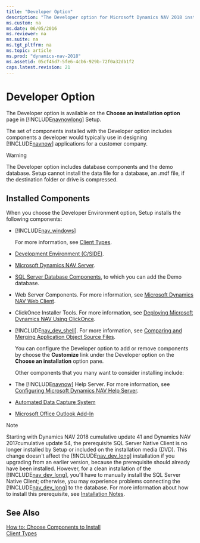 ```yaml
---
title: "Developer Option"
description: "The Developer option for Microsoft Dynamics NAV 2018 installs components a developer would typically use to design applications for a customer company."
ms.custom: na
ms.date: 06/05/2016
ms.reviewer: na
ms.suite: na
ms.tgt_pltfrm: na
ms.topic: article
ms.prod: "dynamics-nav-2018"
ms.assetid: 05cf46d7-5fe6-4cb6-929b-72f0a32db1f2
caps.latest.revision: 21
---
```

# Developer Option
The Developer option is available on the **Choose an installation option** page in [!INCLUDE[navnowlong](includes/navnowlong_md.md)] Setup.  

 The set of components installed with the Developer option includes components a developer would typically use in designing [!INCLUDE[navnow](includes/navnow_md.md)] applications for a customer company.  

> [!WARNING]  
>  The Developer option includes database components and the demo database. Setup cannot install the data file for a database, an .mdf file, if the destination folder or drive is compressed.  

## Installed Components

 When you choose the Developer Environment option, Setup installs the following components:  

- [!INCLUDE[nav_windows](includes/nav_windows_md.md)]  

   For more information, see [Client Types](Client-Types.md).  

- [Development Environment (C/SIDE)](Development-Environment--C-SIDE-.md).  

- [Microsoft Dynamics NAV Server](Microsoft-Dynamics-NAV-Server.md).  

- [SQL Server Database Components](SQL-Server-Database-Components.md), to which you can add the Demo database.  

- Web Server Components. For more information, see [Microsoft Dynamics NAV Web Client](Microsoft-Dynamics-NAV-Web-Client.md).  

- ClickOnce Installer Tools. For more information, see [Deploying Microsoft Dynamics NAV Using ClickOnce](Deploying-Microsoft-Dynamics-NAV-Using-ClickOnce.md).  

- [!INCLUDE[nav_dev_shell](includes/nav_dev_shell_md.md)]. For more information, see [Comparing and Merging Application Object Source Files](Comparing-and-Merging-Application-Object-Source-Files.md).  

  You can configure the Developer option to add or remove components by choose the **Customize** link under the Developer option on the **Choose an installation** option pane.  

  Other components that you many want to consider installing include:  

- The [!INCLUDE[navnow](includes/navnow_md.md)] Help Server. For more information, see [Configuring Microsoft Dynamics NAV Help Server](Configuring-Microsoft-Dynamics-NAV-Help-Server.md).  

- [Automated Data Capture System](Automated-Data-Capture-System.md)  

- [Microsoft Office Outlook Add-In](Microsoft-Office-Outlook-Add-In.md)  

> [!NOTE]
> Starting with Dynamics NAV 2018 cumulative update 41 and Dynamics NAV 2017cumulative update 54, the prerequisite SQL Server Native Client is no longer installed by Setup or included on the installation media (DVD). This change doesn't affect the [!INCLUDE[nav_dev_long](includes/nav_dev_long_md.md)] installation if you upgrading from an earlier version, because the prerequisite should already have been installed. However, for a clean installation of the [!INCLUDE[nav_dev_long](includes/nav_dev_long_md.md)], you'll have to manually install the SQL Server Native Client; otherwise, you may experience problems connecting the [!INCLUDE[nav_dev_long](includes/nav_dev_long_md.md)] to the database. For more information about how to install this prerequisite, see [Installation Notes](deployment.md#installation-notes).

## See Also  
 [How to: Choose Components to Install](How-to--Choose-Components-to-Install.md)   
 [Client Types](Client-Types.md)

